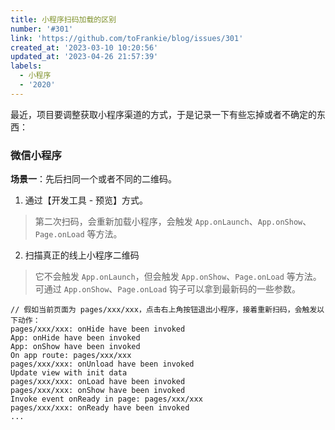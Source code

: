 ```yaml
---
title: 小程序扫码加载的区别
number: '#301'
link: 'https://github.com/toFrankie/blog/issues/301'
created_at: '2023-03-10 10:20:56'
updated_at: '2023-04-26 21:57:39'
labels:
  - 小程序
  - '2020'
---
```

最近，项目要调整获取小程序渠道的方式，于是记录一下有些忘掉或者不确定的东西：

### 微信小程序

**场景一**：先后扫同一个或者不同的二维码。

1. 通过【开发工具 - 预览】方式。

> 第二次扫码，会重新加载小程序，会触发 `App.onLaunch`、`App.onShow`、`Page.onLoad` 等方法。

2. 扫描真正的线上小程序二维码

> 它不会触发 `App.onLaunch`，但会触发 `App.onShow`、`Page.onLoad` 等方法。可通过 `App.onShow`、`Page.onLoad` 钩子可以拿到最新码的一些参数。

```
// 假如当前页面为 pages/xxx/xxx，点击右上角按钮退出小程序，接着重新扫码，会触发以下动作：
pages/xxx/xxx: onHide have been invoked
App: onHide have been invoked
App: onShow have been invoked
On app route: pages/xxx/xxx
pages/xxx/xxx: onUnload have been invoked
Update view with init data
pages/xxx/xxx: onLoad have been invoked
pages/xxx/xxx: onShow have been invoked
Invoke event onReady in page: pages/xxx/xxx
pages/xxx/xxx: onReady have been invoked
...
```
